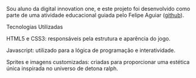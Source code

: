 Sou aluno da digital innovation one, e este projeto foi desenvolvido como parte de uma atividade educacional guiada pelo Felipe Aguiar ([github](https://github.com/felipeAguiarCode)).

Tecnologias Utilizadas

HTML5 e CSS3: responsáveis pela estrutura e aparência do jogo.

Javascript: utilizado para a lógica de programação e interatividade.

Sprites e imagens customizadas: criadas para proporcionar uma estética única inspirada no universo de detona ralph.
